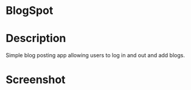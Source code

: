 # BlogSpot

# Description

Simple blog posting app allowing users to log in and out and add blogs. 

# Screenshot 